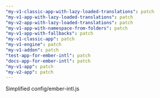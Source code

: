 ```yaml
---
"my-v1-classic-app-with-lazy-loaded-translations": patch
"my-v1-app-with-lazy-loaded-translations": patch
"my-v2-app-with-lazy-loaded-translations": patch
"my-v1-app-with-namespace-from-folders": patch
"my-v1-app-with-fallbacks": patch
"my-v1-classic-app": patch
"my-v1-engine": patch
"my-v1-addon": patch
"test-app-for-ember-intl": patch
"docs-app-for-ember-intl": patch
"my-v1-app": patch
"my-v2-app": patch
---
```


Simplified config/ember-intl.js
